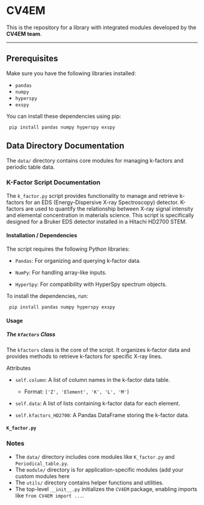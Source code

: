 # CV4EM

This is the repository for a library with integrated modules developed by the **CV4EM team**.

---

## Prerequisites

Make sure you have the following libraries installed:

- `pandas`
- `numpy`
- `hyperspy`
- `exspy`

You can install these dependencies using pip:

```
 pip install pandas numpy hyperspy exspy

```

##  Data Directory Documentation

The `data/` directory contains core modules for managing k-factors and periodic table data.

### K-Factor Script Documentation 
The `k_factor.py` script provides functionality to manage and retrieve k-factors for an EDS (Energy-Dispersive X-ray Spectroscopy) detector. K-factors are used to quantify the relationship between X-ray signal intensity and elemental concentration in materials science. This script is specifically designed for a Bruker EDS detector installed in a Hitachi HD2700 STEM.

#### Installation / Dependencies 

The script requires the following Python libraries:

- `Pandas`: For organizing and querying k-factor data.

- `NumPy`: For handling array-like inputs.

- `HyperSpy`: For compatibility with HyperSpy spectrum objects.

To install the dependencies, run:

```
 pip install pandas numpy hyperspy exspy

```

#### Usage
##### The `kfactors` Class
The `kfactors` class is the core of the script. It organizes k-factor data and provides methods to retrieve k-factors for specific X-ray lines.

Attributes
- `self.column`: A list of column names in the k-factor data table.

    - Format: `['Z', 'Element', 'K', 'L', 'M']`

- `self.data`: A list of lists containing k-factor data for each element.

- `self.kfactors_HD2700`: A Pandas DataFrame storing the k-factor data.


#### **`K_factor.py`**



### Notes

- The `data/` directory includes core modules like `K_factor.py` and `Periodical_table.py`.
- The `module/` directory is for application-specific modules (add your custom modules here
- The `utils/` directory contains helper functions and utilities.
- The top-level `__init__.py` initializes the `CV4EM` package, enabling imports like `from CV4EM import ...`.




